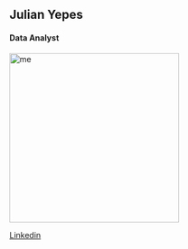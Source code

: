 ## **Julian Yepes**
#### Data Analyst
<img width="300" height="300" src="https://user-images.githubusercontent.com/100659117/156863712-e9dd535b-06ab-48fc-b694-237072a4c375.jpg" alt="me">


[Linkedin](https://www.linkedin.com/in/julian-yepes-b7b7b119b/)
